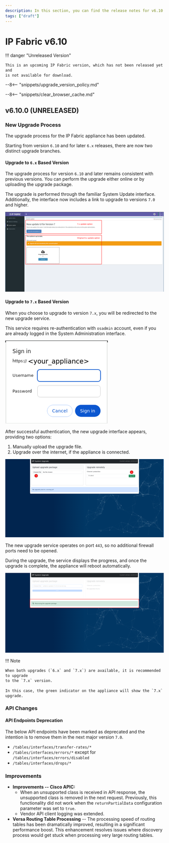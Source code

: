 ```yaml
---
description: In this section, you can find the release notes for v6.10 releases.
tags: ["draft"]
---
```


# IP Fabric v6.10

!!! danger "Unreleased Version"

    This is an upcoming IP Fabric version, which has not been released yet and
    is not available for download.

--8<-- "snippets/upgrade_version_policy.md"

--8<-- "snippets/clear_browser_cache.md"

## v6.10.0 (UNRELEASED)

### New Upgrade Process

The upgrade process for the IP Fabric appliance has been updated.

Starting from version `6.10` and for later `6.x` releases, there are now two
distinct upgrade branches.

#### Upgrade to `6.x` Based Version

The upgrade process for version `6.10` and later remains consistent with
previous versions. You can perform the upgrade either online or by uploading the
upgrade package.

The upgrade is performed through the familiar System Update interface.
Additionally, the interface now includes a link to upgrade to versions `7.0` and
higher.

![Upgrade options](6.10_upgrade_options.png)
   
#### Upgrade to `7.x` Based Version

When you choose to upgrade to version `7.x`, you will be redirected to the new
upgrade service.

This service requires re-authentication with `osadmin` account, even if you are
already logged in the System Administration interface.

![Authentication for 7.x upgrades](6.10_authenticate_for_7x_upgrades.png)

After successful authentication, the new upgrade interface appears, providing
two options:

1. Manually upload the upgrade file.
2. Upgrade over the internet, if the appliance is connected.

![Steps to upgrade system to 7.x](6.10_upgrades_to_7x_steps.png)

The new upgrade service operates on port `443`, so no additional firewall ports
need to be opened.

During the upgrade, the service displays the progress, and once the upgrade is
complete, the appliance will reboot automatically.

![Progress bar of the upgrade](6.10_progress_bar_of_upgrade.png)

!!! Note

    When both upgrades (`6.x` and `7.x`) are available, it is recommended to upgrade
    to the `7.x` version.

    In this case, the green indicator on the appliance will show the `7.x`
    upgrade.

### API Changes

#### API Endpoints Deprecation

The below API endpoints have been marked as deprecated and the intention is to
remove them in the next major version `7.0`.

- `/tables/interfaces/transfer-rates/*`
- `/tables/interfaces/errors/*` except for `/tables/interfaces/errors/disabled`
- `/tables/interfaces/drops/*`

### Improvements

- **Improvements -- Cisco APIC:**
  - When an unsupported class is received in API response, the unsupported class
    is removed in the next request. Previously, this functionality did not work
    when the `returnPartialData` configuration parameter was set to `true`.
  - Vendor API client logging was extended.
- **Versa Routing Table Processing** -- The processing speed of routing tables
  has been dramatically improved, resulting in a significant performance boost.
This enhancement resolves issues where discovery process would get stuck when
processing very large routing tables.
